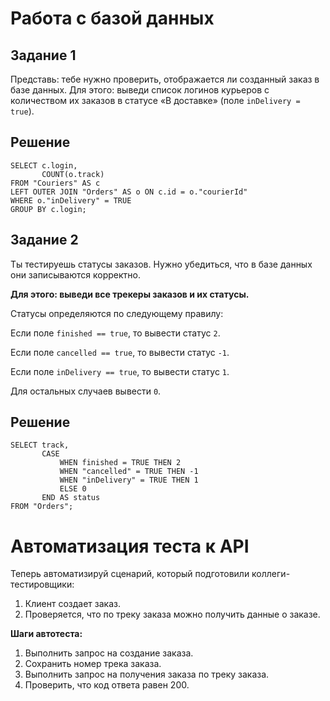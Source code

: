 # Работа с базой данных
## Задание 1
Представь: тебе нужно проверить, отображается ли созданный заказ в базе данных.
Для этого: выведи список логинов курьеров с количеством их заказов в статусе «В доставке» (поле ```inDelivery = true```). 

## Решение
```
SELECT c.login,
       COUNT(o.track)
FROM "Couriers" AS c
LEFT OUTER JOIN "Orders" AS o ON c.id = o."courierId"
WHERE o."inDelivery" = TRUE
GROUP BY c.login;
```

## Задание 2
Ты тестируешь статусы заказов. Нужно убедиться, что в базе данных они записываются корректно.

**Для этого: выведи все трекеры заказов и их статусы.** 

Статусы определяются по следующему правилу:

Если поле ```finished == true```, то вывести статус ```2```.

Если поле ```canсelled == true```, то вывести статус ```-1```.

Если поле ```inDelivery == true```, то вывести статус ```1```.

Для остальных случаев вывести ```0```.

## Решение
```
SELECT track,
       CASE
           WHEN finished = TRUE THEN 2
           WHEN "cancelled" = TRUE THEN -1
           WHEN "inDelivery" = TRUE THEN 1
           ELSE 0
       END AS status
FROM "Orders";
```
# Автоматизация теста к API
Теперь автоматизируй сценарий, который подготовили коллеги-тестировщики:
1. Клиент создает заказ.
2. Проверяется, что по треку заказа можно получить данные о заказе.

**Шаги автотеста:**
1. Выполнить запрос на создание заказа.
2. Сохранить номер трека заказа.
3. Выполнить запрос на получения заказа по треку заказа.
4. Проверить, что код ответа равен 200.